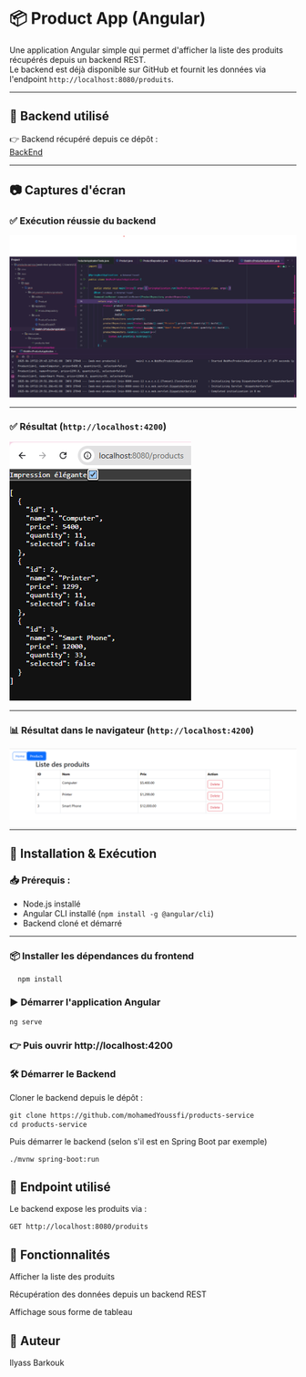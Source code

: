 # 📦 Product App (Angular)

Une application Angular simple qui permet d'afficher la liste des produits récupérés depuis un backend REST.  
Le backend est déjà disponible sur GitHub et fournit les données via l'endpoint `http://localhost:8080/produits`.

---

## 📌 Backend utilisé

👉 Backend récupéré depuis ce dépôt :  
[BackEnd](https://github.com/mohamedYoussfi/products-service)

---

## 📷 Captures d'écran

### ✅ Exécution réussie du backend
![Backend Running](/assets/images/BEsuccess.png)

---

### ✅ Résultat (`http://localhost:4200`)
![Result](/assets/images/resultatGet.png)

---

### 📊 Résultat dans le navigateur (`http://localhost:4200`)
![Produits Affichés](/assets/images/Frontsuccess.png)


---

## 🚀 Installation & Exécution

### 📥 Prérequis :
- Node.js installé
- Angular CLI installé (`npm install -g @angular/cli`)
- Backend cloné et démarré

---

### 📦 Installer les dépendances du frontend

      npm install
### ▶️ Démarrer l'application Angular

    ng serve
    
### 👉 Puis ouvrir http://localhost:4200

### 🛠️ Démarrer le Backend
Cloner le backend depuis le dépôt :

    git clone https://github.com/mohamedYoussfi/products-service
    cd products-service
    
Puis démarrer le backend (selon s'il est en Spring Boot par exemple)  
    
    ./mvnw spring-boot:run
## 📡 Endpoint utilisé
Le backend expose les produits via :

    GET http://localhost:8080/produits
## 📜 Fonctionnalités
Afficher la liste des produits

Récupération des données depuis un backend REST

Affichage sous forme de tableau

## 📌 Auteur
Ilyass Barkouk

